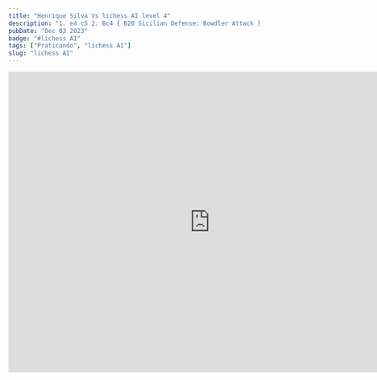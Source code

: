 ```yaml
---
title: "Henrique Silva Vs lichess AI level 4"
description: "1. e4 c5 2. Bc4 { B20 Sicilian Defense: Bowdler Attack } e6 3. Nf3 d5 4. Bb5+ Nc6 5. exd5 Qxd5 6. Nc3 Qh5 7. Qe2 Qg4 8. g3 Bd7 9. d3 Nf6 10. Bd2 Nb4 11. Bxd7+ Nxd7 12. O-O-O a5 13. Nb5 Nb6 14. Bxb4 axb4 15. Nc7+ Kd8 16. Nxa8 b3 17. axb3 Nxa8 18. h3 Qb4 19. Ne5 Rg8 20. d4 Nc7 21. dxc5+ Nd5 22. c6 f6 23. Nf7+ Kc7 24. Qxe6 bxc6 25. Qe8 Qb8 26. Rhe1 Bc5 27. Qxb8+ Rxb8 28. Re4 Bxf2 29. c4 Nb4 30. Re7+ Kb6 31. g4 f5 32. gxf5 Rb7 33. Rxb7+ Kxb7 34. Nd8+ Kc8 35. Rd6 Bg3 36. Rd1 h6 37. c5 h5 38. Rd4 Na6 39. Nxc6 Nxc5 40. Ne7+ Kc7 41. Rc4 Kd7 42. Rxc5 Kxe7 43. b4 Kf6 44. b5 Bf4+ 45. Kd1 g6 46. fxg6 Kxg6 47. b6 h4 48. b7 Bh2 49. Rb5 Kf7 50. b8=Q Bxb8 51. Rxb8 Kf6 52. b4 Kf5 53. b5 Kg6 54. b6 Kf6 55. b7 Ke6 56. Rc8 Kd5 57. b8=Q Ke6 58. Qb5 Kd6 59. Rc6+ Ke7 60. Qb7+ Kd8 61. Rc8# { White wins by checkmate. } 1-0"
pubDate: "Dec 03 2023"
badge: "#lichess AI"
tags: ["Praticando", "lichess AI"]
slug: "lichess AI"
---
```


<div style="--aspect-ratio: 16/9;" class="rotate">
    <iframe src="https://lichess.org/embed/game/i8jdZ2qN?theme=auto&bg=auto#1"
    width=800 height=597 frameborder=0></iframe>
</div>